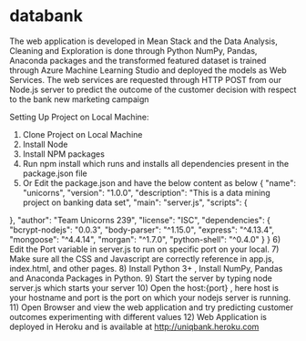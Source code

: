 # databank

The web application is developed in Mean Stack and the Data Analysis, Cleaning and Exploration is done through Python NumPy, Pandas, Anaconda packages and the transformed featured dataset is trained through Azure Machine Learning Studio and deployed the models as Web Services. The web services are requested through HTTP POST from our Node.js server to predict the outcome of the customer decision with respect to the bank new marketing campaign


Setting Up Project on Local Machine:
1) Clone Project on Local Machine
2) Install Node
3) Install NPM packages
4) Run npm install which runs and installs all dependencies present in the package.json file
5) Or Edit the package.json and have the below content as below
{
  "name": "unicorns",
  "version": "1.0.0",
  "description": "This is a data mining project on banking data set",
  "main": "server.js",
  "scripts": {
    
  },
  "author": "Team Unicorns 239",
  "license": "ISC",
  "dependencies": {
    "bcrypt-nodejs": "0.0.3",
    "body-parser": "^1.15.0",
    "express": "^4.13.4",
    "mongoose": "^4.4.14",
    "morgan": "^1.7.0",
    "python-shell": "^0.4.0"
  }
}
6) Edit the Port variable in server.js to run on specific port on your local.
7) Make sure all the CSS and Javascript are correctly reference in app.js, index.html, and other pages.
8) Install Python 3+ , Install NumPy, Pandas and Anaconda Packages in Python.
9) Start the server by typing node server.js which starts your server
10) Open the host:{port} , here host is your hostname and port is the port on which your nodejs server is running.
11) Open Browser and view the web application and try predicting customer outcomes experimenting with different values
12) Web Application is deployed in Heroku and is available at http://uniqbank.heroku.com

